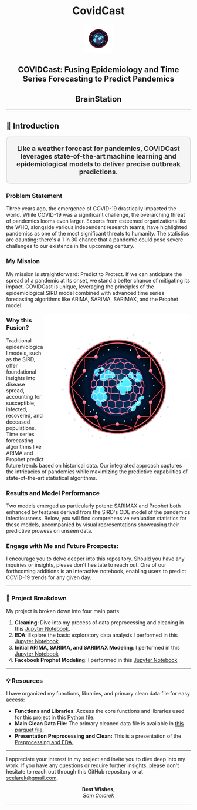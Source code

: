 <div align="center">

# CovidCast 

<img src="https://github.com/scelarek/BrainStation_Capstone/blob/main/Presentations/Logo%20CovidCast.png?raw=true"  title="CovidCast" alt="CovidCast" width="80" height="80"> 

## **COVIDCast: Fusing Epidemiology and Time Series Forecasting to Predict Pandemics**  
## **BrainStation**



</div>


--- 

## 🌟 Introduction 

<div align="center" style="font-size: 18px; font-weight: bold; padding: 20px; border: 2px solid #dcdcdc; border-radius: 10px; background-color: #f5f5f5; color: #333; max-width: 800px; margin: auto;">
    Like a weather forecast for pandemics, COVIDCast leverages state-of-the-art machine learning and epidemiological models to deliver precise outbreak predictions.
</div>


### Problem Statement
Three years ago, the emergence of COVID-19 drastically impacted the world. While COVID-19 was a significant challenge, the overarching threat of pandemics looms even larger. Experts from esteemed organizations like the WHO, alongside various independent research teams, have highlighted pandemics as one of the most significant threats to humanity. The statistics are daunting: there's a 1 in 30 chance that a pandemic could pose severe challenges to our existence in the upcoming century.

### My Mission
My mission is straightforward: Predict to Protect. If we can anticipate the spread of a pandemic at its onset, we stand a better chance of mitigating its impact. COVIDCast is unique, leveraging the principles of the epidemiological SIRD model combined with advanced time series forecasting algorithms like ARIMA, SARIMA, SARIMAX, and the Prophet model.

<img align="right" src="https://github.com/scelarek/BrainStation_Capstone/blob/main/Presentations/Logo%20CovidCast.png?raw=true"  title="CovidCast" alt="CovidCast" width="400" height="400"> 

### Why this Fusion?
Traditional epidemiological models, such as the SIRD, offer foundational insights into disease spread, accounting for susceptible, infected, recovered, and deceased populations. Time series forecasting algorithms like ARIMA and Prophet predict future trends based on historical data. Our integrated approach captures the intricacies of pandemics while maximizing the predictive capabilities of state-of-the-art statistical algorithms.

### Results and Model Performance
Two models emerged as particularly potent: SARIMAX and Prophet both enhanced by features derived from the SIRD's ODE model of the pandemics infectiousness. Below, you will find comprehensive evaluation statistics for these models, accompanied by visual representations showcasing their predictive prowess on unseen data.

### Engage with Me and Future Prospects:
I encourage you to delve deeper into this repository. Should you have any inquiries or insights, please don't hesitate to reach out. One of our forthcoming additions is an interactive notebook, enabling users to predict COVID-19 trends for any given day.

---

### 🚀 Project Breakdown

My project is broken down into four main parts:

1. **Cleaning**: Dive into my process of data preprocessing and cleaning in this [Jupyter Notebook](https://github.com/scelarek/BrainStation_Capstone/blob/d2dcb369dbfd98b2e8954b0028a0293529448294/Capstone/1.%20Covid%20Preprocessing.ipynb).
2. **EDA**: Explore the basic exploratory data analysis I performed in this [Jupyter Notebook](https://github.com/scelarek/BrainStation_Capstone/blob/d2dcb369dbfd98b2e8954b0028a0293529448294/Capstone/2.%20Sample%20EDA%20(Basic).ipynb).
3. **Initial ARIMA, SARIMA, and SARIMAX Modeling**: I performed in this [Jupyter Notebook](https://github.com/scelarek/Covid-Prediction-Capstone/blob/main/Capstone/3.%20Covid%20SARIMA%20Modeling.ipynb)
4. **Facebook Prophet Modeling**:  I performed in this [Jupyter Notebook](https://github.com/scelarek/Covid-Prediction-Capstone/blob/main/Capstone/4.%20Covid%20Prophet%20and%20RNNs.ipynb)

---

### 💡 Resources

I have organized my functions, libraries, and primary clean data file for easy access:  

- **Functions and Libraries**: Access the core functions and libraries used for this project in this [Python file](https://github.com/scelarek/BrainStation_Capstone/blob/d2dcb369dbfd98b2e8954b0028a0293529448294/Capstone/capstone_functions.py).
- **Main Clean Data File**: The primary cleaned data file is available in [this parquet file](https://github.com/scelarek/BrainStation_Capstone/blob/d2dcb369dbfd98b2e8954b0028a0293529448294/Data/master_df.parquet).
- **Presentation Preprocessing and Clean:**  This is a presentation of the [Preprocessing and EDA.](https://github.com/scelarek/BrainStation_Capstone/blob/e824c901efdb0adf1783256664bcfe054ae51001/Presentations/COVID%20Preprocessing%20and%20EDA.pdf)

---

I appreciate your interest in my project and invite you to dive deep into my work. If you have any questions or require further insights, please don't hesitate to reach out through this GitHub repository or at scelarek@gmail.com.

<div align="center">

**Best Wishes,**  
*Sam Celarek*

</div>

---
